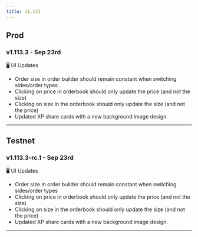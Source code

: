 ```yaml
---
title: v1.113
---
```

## Prod
### v1.113.3 - Sep 23rd
🖥️  UI Updates 
* Order size in order builder should remain constant when switching sides/order types
* Clicking on price in orderbook should only update the price (and not the size)
* Clicking on size in the orderbook should only update the size (and not the price)
* Updated XP share cards with a new background image design.
---

## Testnet
### v1.113.3-rc.1 - Sep 23rd
🖥️  UI Updates 
* Order size in order builder should remain constant when switching sides/order types
* Clicking on price in orderbook should only update the price (and not the size)
* Clicking on size in the orderbook should only update the size (and not the price)
* Updated XP share cards with a new background image design.
---
